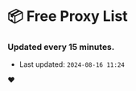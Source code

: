 # :package: Free Proxy List
### Updated every 15 minutes.

- Last updated: `2024-08-16 11:24`

:heart:
